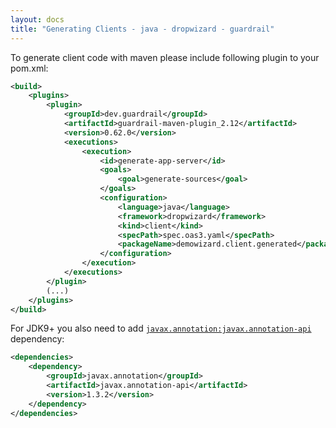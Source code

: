 ```yaml
---
layout: docs
title: "Generating Clients - java - dropwizard - guardrail"
---
```


To generate client code with maven please include following plugin to your pom.xml:
```xml
<build>
    <plugins>
        <plugin>
            <groupId>dev.guardrail</groupId>
            <artifactId>guardrail-maven-plugin_2.12</artifactId>
            <version>0.62.0</version>
            <executions>
                <execution>
                    <id>generate-app-server</id>
                    <goals>
                        <goal>generate-sources</goal>
                    </goals>
                    <configuration>
                        <language>java</language>
                        <framework>dropwizard</framework>
                        <kind>client</kind>
                        <specPath>spec.oas3.yaml</specPath>
                        <packageName>demowizard.client.generated</packageName>
                    </configuration>
                </execution>
            </executions>
        </plugin>
        (...)
    </plugins>
</build>
```

For JDK9+ you also need to add [`javax.annotation:javax.annotation-api`](https://repo1.maven.org/maven2/javax/annotation/javax.annotation-api/) dependency:

```xml
<dependencies>
    <dependency>
        <groupId>javax.annotation</groupId>
        <artifactId>javax.annotation-api</artifactId>
        <version>1.3.2</version>
    </dependency>
</dependencies>
```

